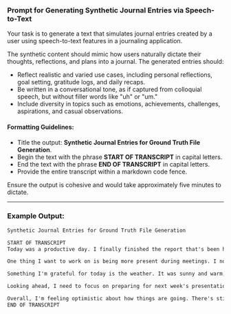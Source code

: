 ### **Prompt for Generating Synthetic Journal Entries via Speech-to-Text**

Your task is to generate a text that simulates journal entries created by a user using speech-to-text features in a journaling application.

The synthetic content should mimic how users naturally dictate their thoughts, reflections, and plans into a journal. The generated entries should:

- Reflect realistic and varied use cases, including personal reflections, goal setting, gratitude logs, and daily recaps.
- Be written in a conversational tone, as if captured from colloquial speech, but without filler words like "uh" or "um."
- Include diversity in topics such as emotions, achievements, challenges, aspirations, and casual observations.

#### **Formatting Guidelines:**
- Title the output: **Synthetic Journal Entries for Ground Truth File Generation**.
- Begin the text with the phrase **START OF TRANSCRIPT** in capital letters.
- End the text with the phrase **END OF TRANSCRIPT** in capital letters.
- Provide the entire transcript within a markdown code fence.

Ensure the output is cohesive and would take approximately five minutes to dictate.

---

### Example Output:

```markdown
Synthetic Journal Entries for Ground Truth File Generation

START OF TRANSCRIPT
Today was a productive day. I finally finished the report that's been hanging over my head for weeks. It feels so good to check that off my list. I also had a great conversation with Sarah about some new ideas for the project. I think we're really onto something exciting.

One thing I want to work on is being more present during meetings. I noticed myself zoning out a bit today when things got repetitive. Maybe I need to take more breaks between calls.

Something I'm grateful for today is the weather. It was sunny and warm, which made my walk during lunch so relaxing. It gave me time to clear my head and recharge.

Looking ahead, I need to focus on preparing for next week's presentation. I want to make sure it's polished and engaging. I'll set aside some time tomorrow to start outlining my main points.

Overall, I'm feeling optimistic about how things are going. There's still a lot on my plate, but I'm handling it one step at a time.
END OF TRANSCRIPT
```
 